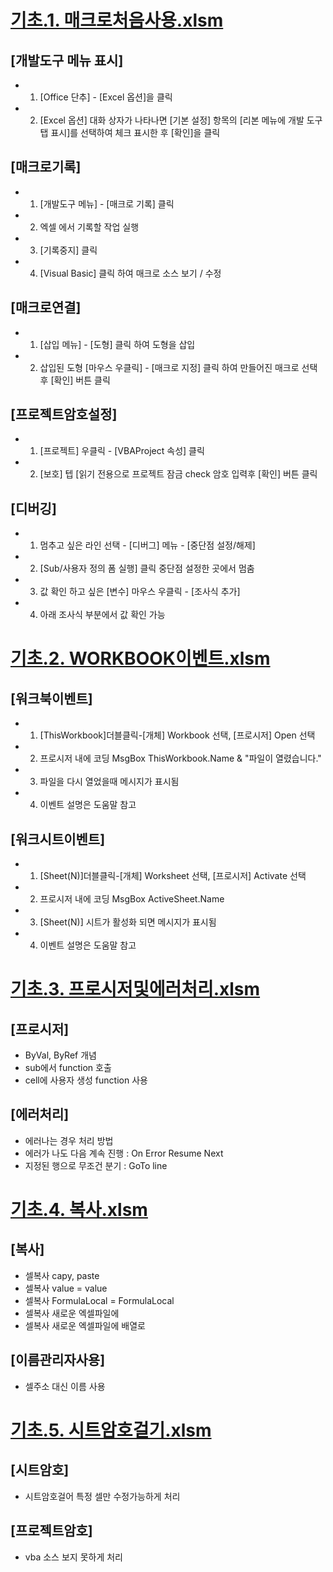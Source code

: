 
# [기초.1. 매크로처음사용.xlsm](https://github.com/KimDaeHo26/vba/raw/main/basic/%EA%B8%B0%EC%B4%88.1.%20%EB%A7%A4%ED%81%AC%EB%A1%9C%EC%B2%98%EC%9D%8C%EC%82%AC%EC%9A%A9.xlsm)
  ## [개발도구 메뉴 표시]
  * 1. [Office 단추] - [Excel 옵션]을 클릭
  * 2. [Excel 옵션] 대화 상자가 나타나면 [기본 설정] 항목의 [리본 메뉴에 개발 도구 탭 표시]를 선택하여 체크 표시한 후 [확인]을 클릭
 
  ## [매크로기록]
  * 1. [개발도구 메뉴] - [매크로 기록] 클릭
  * 2. 엑셀 에서 기록할 작업 실행
  * 3. [기록중지] 클릭
  * 4. [Visual Basic] 클릭 하여 매크로 소스 보기 / 수정
  
  ## [매크로연결]
  * 1. [삽입 메뉴] - [도형] 클릭 하여 도형을 삽입
  * 2. 삽입된 도형 [마우스 우클릭] - [매크로 지정] 클릭 하여 만들어진 매크로 선택 후 [확인] 버튼 클릭
 
  ## [프로젝트암호설정]
  * 1. [프로젝트] 우클릭 - [VBAProject 속성] 클릭
  * 2. [보호] 텝 [읽기 전용으로 프로젝트 잠금 check 암호 입력후 [확인] 버튼 클릭
 
  ## [디버깅]
  * 1. 멈추고 싶은 라인 선택 - [디버그] 메뉴 - [중단점 설정/해제]
  * 2. [Sub/사용자 정의 폼 실행] 클릭
      중단점 설정한 곳에서 멈춤
  * 3. 값 확인 하고 싶은 [변수] 마우스 우클릭 - [조사식 추가]
  * 4. 아래 조사식 부분에서 값 확인 가능
 
# [기초.2. WORKBOOK이벤트.xlsm](https://github.com/KimDaeHo26/vba/raw/main/basic/%EA%B8%B0%EC%B4%88.2.%20WORKBOOK%EC%9D%B4%EB%B2%A4%ED%8A%B8.xlsm)
  ## [워크북이벤트]
  * 1. [ThisWorkbook]더블클릭-[개체] Workbook 선택, [프로시저] Open 선택
  * 2. 프로시저 내에 코딩
        MsgBox ThisWorkbook.Name & "파일이 열렸습니다."
  * 3. 파일을 다시 열었을때 메시지가 표시됨
  * 4. 이벤트 설명은 도움말 참고
 
  ## [워크시트이벤트]
  * 1. [Sheet(N)]더블클릭-[개체] Worksheet 선택, [프로시저] Activate 선택
  * 2. 프로시저 내에 코딩
     MsgBox ActiveSheet.Name
  * 3. [Sheet(N)] 시트가 활성화 되면 메시지가 표시됨
  * 4. 이벤트 설명은 도움말 참고

# [기초.3. 프로시저및에러처리.xlsm](https://github.com/KimDaeHo26/vba/raw/main/basic/%EA%B8%B0%EC%B4%88.3.%20%ED%94%84%EB%A1%9C%EC%8B%9C%EC%A0%80%EB%B0%8F%EC%97%90%EB%9F%AC%EC%B2%98%EB%A6%AC.xlsm)
  ## [프로시저]
  * ByVal, ByRef 개념
  * sub에서 function 호출
  * cell에 사용자 생성 function 사용
 
  ## [에러처리]
  * 에러나는 경우 처리 방법
  * 에러가 나도 다음 계속 진행 : On Error Resume Next
  * 지정된 행으로 무조건 분기 : GoTo line

# [기초.4. 복사.xlsm](https://github.com/KimDaeHo26/vba/raw/main/basic/%EA%B8%B0%EC%B4%88.4.%20%EB%B3%B5%EC%82%AC.xlsm)
  ## [복사]
  * 셀복사 capy, paste
  * 셀복사 value = value
  * 셀복사  FormulaLocal = FormulaLocal
  * 셀복사  새로운 엑셀파일에
  * 셀복사  새로운 엑셀파일에 배열로
 
  ## [이름관리자사용]
  * 셀주소 대신 이름 사용

# [기초.5. 시트암호걸기.xlsm](https://github.com/KimDaeHo26/vba/raw/main/basic/%EA%B8%B0%EC%B4%88.5.%20%EC%8B%9C%ED%8A%B8%EC%95%94%ED%98%B8%EA%B1%B8%EA%B8%B0.xlsm)
  ## [시트암호]
  * 시트암호걸어 특정 셀만 수정가능하게 처리
 
  ## [프로젝트암호]
  * vba 소스 보지 못하게 처리
